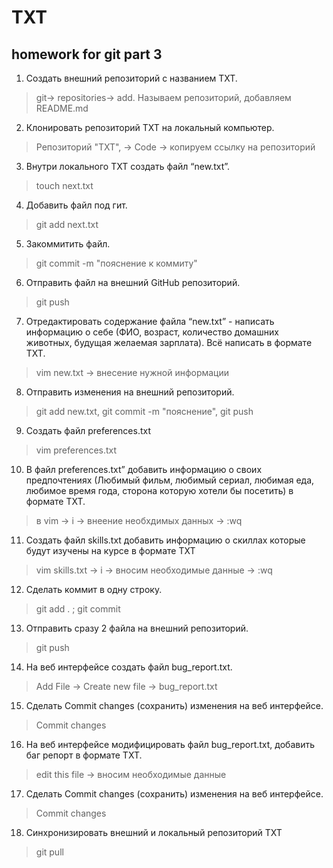 # TXT
## homework for git part 3

1. Создать внешний репозиторий c названием TXT.

> git-> repositories-> add. Называем репозиторий, добавляем README.md 

2. Клонировать репозиторий TXT на локальный компьютер.

> Репозиторий "TXT", -> Code -> копируем ссылку на репозиторий

3. Внутри локального TXT создать файл “new.txt”.

> touch next.txt

4. Добавить файл под гит.

> git add next.txt

5. Закоммитить файл.

> git commit -m "пояснение к коммиту"

6. Отправить файл на внешний GitHub репозиторий.

> git push

7. Отредактировать содержание файла “new.txt” - написать информацию о себе (ФИО, возраст, количество домашних животных, будущая желаемая зарплата). Всё написать в формате TXT.

> vim new.txt -> внесение нужной информации

8. Отправить изменения на внешний репозиторий.

> git add new.txt, git commit -m "пояснение", git push

9. Создать файл preferences.txt

> vim preferences.txt

10. В файл preferences.txt” добавить информацию о своих предпочтениях (Любимый фильм, любимый сериал, любимая еда, любимое время года, сторона которую хотели бы посетить) в формате TXT.

> в vim -> i -> внеение необхдимых данных -> :wq

11. Создать файл skills.txt добавить информацию о скиллах которые будут изучены на курсе в формате TXT

> vim skills.txt -> i -> вносим необходимые данные -> :wq

12. Сделать коммит в одну строку.

> git add . ; git commit

13. Отправить сразу 2 файла на внешний репозиторий.

> git push

14. На веб интерфейсе создать файл bug_report.txt.

> Add File -> Create new file -> bug_report.txt

15. Сделать Commit changes (сохранить) изменения на веб интерфейсе.

> Commit changes

16. На веб интерфейсе модифицировать файл bug_report.txt, добавить баг репорт в формате TXT.

> edit this file -> вносим необходимые данные

17. Сделать Commit changes (сохранить) изменения на веб интерфейсе.

> Commit changes

18. Синхронизировать внешний и локальный репозиторий TXT

> git pull

